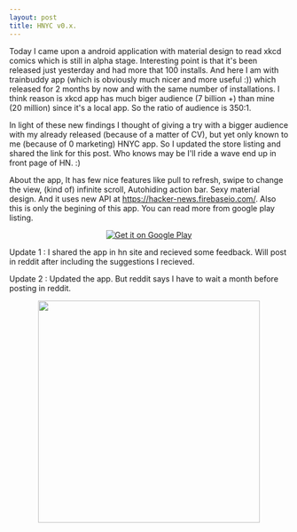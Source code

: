 ```yaml
---
layout: post
title: HNYC v0.x.
---
```


Today I came upon a android application with material design to read xkcd comics which is still in alpha stage. Interesting point is that it's been released just yesterday and had more that 100 installs. And here I am with trainbuddy app (which is obviously much nicer and more useful :)) which released for 2 months by now and with the same number of installations. I think reason is xkcd app has much biger audience (7 billion +) than mine (20 million) since it's a local app. So the ratio of audience is 350:1.

In light of these new findings I thought of giving a try with a bigger audience with my already released (because of a matter of CV), but yet only known to me (because of 0 marketing) HNYC app. So I updated the store listing and shared the link for this post. Who knows may be I'll ride a wave end up in front page of HN. :)

About the app, It has few nice features like pull to refresh, swipe to change the view, (kind of) infinite scroll, Autohiding action bar. Sexy material design. And it uses new API at https://hacker-news.firebaseio.com/. Also this is only the begining of this app. You can read more from google play listing.

<div align="center"> <a href="https://play.google.com/store/apps/details?id=com.kasungamlath.hackernews">
  <img alt="Get it on Google Play"
       src="https://developer.android.com/images/brand/en_generic_rgb_wo_60.png" />
</a>
</div>

Update 1 : I shared the app in hn site and recieved some feedback. Will post in reddit after including the suggestions I recieved.

Update 2 : Updated the app. But reddit says I have to wait a month before posting in reddit.

<!-- <div align="center"><img src="{{ site.baseurl }}/assets/hnyc.png" style="width: 400px;></div> -->
<!-- <div align="center"><img src="{{ site.baseurl }}/assets/hnyc_framed_v03.png" style="width: 300px;"></br><p>v 0.3</p></div> -->
<div align="center"><img src="{{ site.baseurl }}/assets/hnyc_framed_v04.png" style="width: 400px;"></div>
